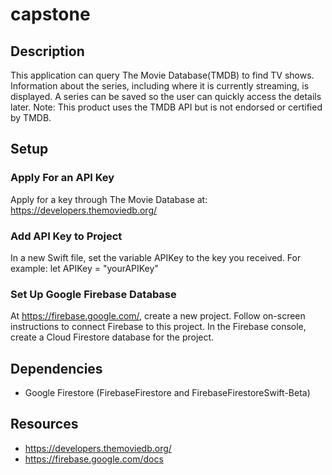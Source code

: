 # capstone

## Description
This application can query The Movie Database(TMDB) to find TV shows. Information about the series, including where it is currently streaming, is displayed. A series can be saved so the user can quickly access the details later. Note: This product uses the TMDB API but is not endorsed or certified by TMDB.

## Setup

### Apply For an API Key

Apply for a key through The Movie Database at: https://developers.themoviedb.org/

### Add API Key to Project

In a new Swift file, set the variable APIKey to the key you received. For example:
let APIKey = "yourAPIKey"

### Set Up Google Firebase Database
At https://firebase.google.com/, create a new project. Follow on-screen instructions to connect Firebase to this project. In the Firebase console, create a Cloud Firestore database for the project.

## Dependencies
- Google Firestore (FirebaseFirestore and FirebaseFirestoreSwift-Beta)

## Resources
- https://developers.themoviedb.org/
- https://firebase.google.com/docs